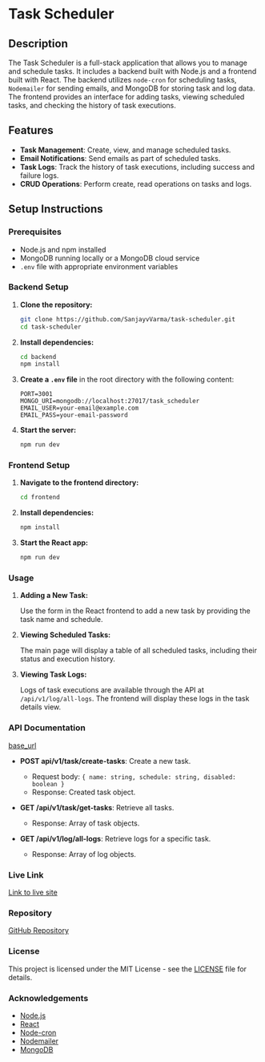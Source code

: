 # Task Scheduler

## Description

The Task Scheduler is a full-stack application that allows you to manage and schedule tasks. It includes a backend built with Node.js and a frontend built with React. The backend utilizes `node-cron` for scheduling tasks, `Nodemailer` for sending emails, and MongoDB for storing task and log data. The frontend provides an interface for adding tasks, viewing scheduled tasks, and checking the history of task executions.

## Features

- **Task Management**: Create, view, and manage scheduled tasks.
- **Email Notifications**: Send emails as part of scheduled tasks.
- **Task Logs**: Track the history of task executions, including success and failure logs.
- **CRUD Operations**: Perform create, read operations on tasks and logs.

## Setup Instructions

### Prerequisites

- Node.js and npm installed
- MongoDB running locally or a MongoDB cloud service
- `.env` file with appropriate environment variables

### Backend Setup

1. **Clone the repository:**

    ```bash
    git clone https://github.com/SanjayvVarma/task-scheduler.git
    cd task-scheduler
    ```

2. **Install dependencies:**

    ```bash
    cd backend
    npm install
    ```

3. **Create a `.env` file** in the root directory with the following content:

    ```plaintext
    PORT=3001
    MONGO_URI=mongodb://localhost:27017/task_scheduler
    EMAIL_USER=your-email@example.com
    EMAIL_PASS=your-email-password
    ```

4. **Start the server:**

    ```bash
    npm run dev
    ```

### Frontend Setup

1. **Navigate to the frontend directory:**

    ```bash
    cd frontend
    ```

2. **Install dependencies:**

    ```bash
    npm install
    ```

3. **Start the React app:**

    ```bash
    npm run dev
    ```

### Usage

1. **Adding a New Task:**

    Use the form in the React frontend to add a new task by providing the task name and schedule.

2. **Viewing Scheduled Tasks:**

    The main page will display a table of all scheduled tasks, including their status and execution history.

3. **Viewing Task Logs:**

    Logs of task executions are available through the API at `/api/v1/log/all-logs`. The frontend will display these logs in the task details view.

### API Documentation

 [base_url](https://task-scheduler-k1qv.onrender.com)

- **POST api/v1/task/create-tasks**: Create a new task.
  - Request body: `{ name: string, schedule: string, disabled: boolean }`
  - Response: Created task object.

- **GET /api/v1/task/get-tasks**: Retrieve all tasks.
  - Response: Array of task objects.

- **GET /api/v1/log/all-logs**: Retrieve logs for a specific task.
  - Response: Array of log objects.

### Live Link

[Link to live site](https://task-scheduler-k1qv.onrender.com)

### Repository

[GitHub Repository](https://github.com/SanjayvVarma/task-scheduler)

### License

This project is licensed under the MIT License - see the [LICENSE](LICENSE) file for details.

### Acknowledgements

- [Node.js](https://nodejs.org/)
- [React](https://reactjs.org/)
- [Node-cron](https://www.npmjs.com/package/node-cron)
- [Nodemailer](https://nodemailer.com/)
- [MongoDB](https://www.mongodb.com/)
